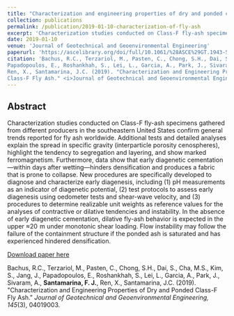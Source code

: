 ```yaml
---
title: "Characterization and engineering properties of dry and ponded class-F fly ash"
collection: publications
permalink: /publication/2019-01-10-characterization-of-fly-ash
excerpt: 'Characterization studies conducted on Class-F fly-ash specimens gathered from different producers in the southeastern United States confirm general trends reported for fly ash worldwide. [See Abstract]'
date: 2019-01-10
venue: 'Journal of Geotechnical and Geoenvironmental Engineering'
paperurl: 'https://ascelibrary.org/doi/full/10.1061/%28ASCE%29GT.1943-5606.0001986'
citation: 'Bachus, R.C., Terzariol, M., Pasten, C., Chong, S.H., Dai, S., Cha, M.S., Kim, S., Jang, J.,
Papadopoulos, E., Roshankhah, S., Lei, L., Garcia, A., Park, J., Sivaram, A., __Santamarina, F. J.__,
Ren, X., Santamarina, J.C. (2019). "Characterization and Engineering Properties of Dry and Ponded
Class-F Fly Ash." <i>Journal of Geotechnical and Geoenvironmental Engineering, 145</i>(3), 04019003.'
---
```


## Abstract

Characterization studies conducted on Class-F fly-ash specimens gathered from different producers in the southeastern United States confirm general trends reported for fly ash worldwide. Additional tests and detailed analyses explain the spread in specific gravity (interparticle porosity cenospheres), highlight the tendency to segregation and layering, and show marked ferromagnetism. Furthermore, data show that early diagenetic cementation—within days after wetting—hinders densification and produces a fabric that is prone to collapse. New procedures are specifically developed to diagnose and characterize early diagenesis, including (1) pH measurements as an indicator of diagenetic potential, (2) test protocols to assess early diagenesis using oedometer tests and shear-wave velocity, and (3) procedures to determine realizable unit weights as reference values for the analyses of contractive or dilative tendencies and instability. In the absence of early diagenetic cementation, dilative fly-ash behavior is expected in the upper ≈20  m under monotonic shear loading. Flow instability may follow the failure of the containment structure if the ponded ash is saturated and has experienced hindered densification.

[Download paper here](https://ascelibrary.org/doi/pdf/10.1061/%28ASCE%29GT.1943-5606.0001986)

Bachus, R.C., Terzariol, M., Pasten, C., Chong, S.H., Dai, S., Cha, M.S., Kim, S., Jang, J.,
Papadopoulos, E., Roshankhah, S., Lei, L., Garcia, A., Park, J., Sivaram, A., __Santamarina, F. J.__,
Ren, X., Santamarina, J.C. (2019). "Characterization and Engineering Properties of Dry and Ponded
Class-F Fly Ash." <i>Journal of Geotechnical and Geoenvironmental Engineering, 145</i>(3), 04019003.
